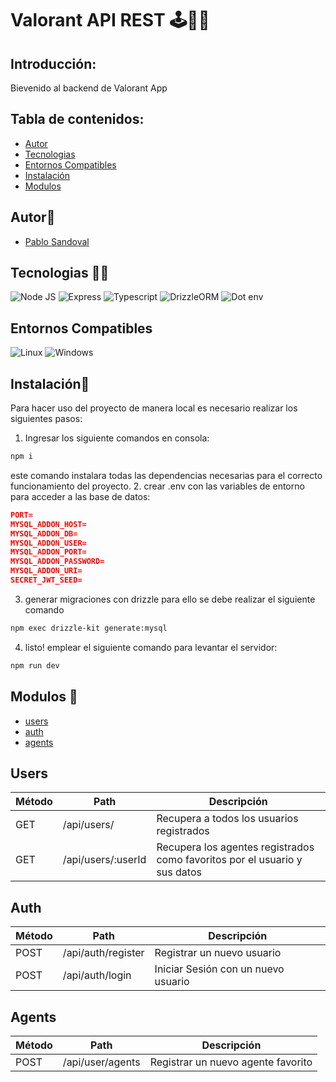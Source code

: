 # Valorant API REST 🕹️👨‍💻

## Introducción:

Bievenido al backend de Valorant App

## Tabla de contenidos:

- [Autor](#autor👀)
- [Tecnologias](#tecnologias-👨‍💻)
- [Entornos Compatibles](#entornos-compatibles-💻)
- [Instalación](#instalación🤖)
- [Modulos](#modulos-🚨)

## Autor👀

- [Pablo Sandoval](https://github.com/SPablo2191)

## Tecnologias 👨‍💻

![Node JS](https://img.shields.io/badge/node-18.14.2-brightgreen.svg)
![Express](https://img.shields.io/badge/Express-4.18.2-green.svg)
![Typescript](https://img.shields.io/badge/Typescriptk-5.1.6-success.svg)
![DrizzleORM](https://img.shields.io/badge/drizzleORM-0.28.3-blue.svg)
![Dot env](https://img.shields.io/badge/dotenv-16.3.1-orange.svg)

## Entornos Compatibles
![Linux](https://img.shields.io/badge/Linux-compatible-green)
![Windows](https://img.shields.io/badge/Windows-compatible-green)

## Instalación🤖

Para hacer uso del proyecto de manera local es necesario realizar los siguientes pasos:

1. Ingresar los siguiente comandos en consola:

```cmd
npm i
```

este comando instalara todas las dependencias necesarias para el correcto funcionamiento del proyecto.
2. crear .env con las variables de entorno para acceder a las base de datos:
```json
PORT=
MYSQL_ADDON_HOST=
MYSQL_ADDON_DB=
MYSQL_ADDON_USER=
MYSQL_ADDON_PORT=
MYSQL_ADDON_PASSWORD=
MYSQL_ADDON_URI=
SECRET_JWT_SEED=
```
3. generar migraciones con drizzle
para ello se debe realizar el siguiente comando
```bash
npm exec drizzle-kit generate:mysql 
```
4. listo!
emplear el siguiente comando para levantar el servidor:
```bash
npm run dev
```

## Modulos 🚨
- [users](#Users)
- [auth](#Auth)
- [agents](#Agents)


## Users
| Método | Path | Descripción |
| ------ | -------- | ----------- |
| GET    | /api/users/ | Recupera a todos los usuarios registrados |
| GET   | /api/users/:userId | Recupera los agentes registrados como favoritos por el usuario y sus datos |


## Auth
| Método | Path | Descripción |
| ------ | -------- | ----------- |
| POST    | /api/auth/register | Registrar un nuevo usuario |
| POST    | /api/auth/login | Iniciar Sesión con un nuevo usuario |

## Agents
| Método | Path | Descripción |
| ------ | -------- | ----------- |
| POST    | /api/user/agents | Registrar un nuevo agente favorito |

